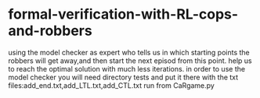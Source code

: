 # formal-verification-with-RL-cops-and-robbers

using the model checker as expert who tells us in which starting points the robbers will get away,and then start the next episod from this point.
help us to reach the optimal solution with much less iterations.
in order to use the model checker you will need directory tests and put it there with the txt files:add_end.txt,add_LTL.txt,add_CTL.txt
run from CaRgame.py

